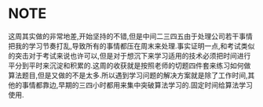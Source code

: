 # NOTE
  这周其实做的非常地差,开始坚持的不错,但是中间二三四五由于处理公司若干事情把我的学习节奏打乱,导致所有的事情都压在周末来处理.事实证明一点,和考试类似的突击对于考试来说也许可以,但是对于想沉下来学习适用的技术必须把时间进行平分到平时来沉淀和积累的.这周的收获就是按照老师的切题四件套来练习如何做算法题目,但是又做的不是太多.所以遇到学习问题的解决方案就是除了工作时间,其他的事情都靠边,早期的三四小时都用来集中突破算法学习的.固定时间给算法学习使用.
